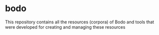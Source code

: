 # bodo
This repository contains all the resources (corpora) of Bodo and tools that were developed for creating and managing these resources
